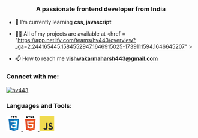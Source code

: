 <h3 align="center">A passionate frontend developer from India</h3>

- 🌱 I’m currently learning **css, javascript**

- 👨‍💻 All of my projects are available at <a><href = "https://app.netlify.com/teams/hv443/overview?_ga=2.244165445.1584552947.1646915025-1739111594.1646645207" ></a>

- 📫 How to reach me **vishwakarmaharsh443@gmail.com**

<h3 align="left">Connect with me:</h3>
<p align="left">
<a href="https://twitter.com/hv443" target="blank"><img align="center" src="https://raw.githubusercontent.com/rahuldkjain/github-profile-readme-generator/master/src/images/icons/Social/twitter.svg" alt="hv443" height="30" width="40" /></a>
</p>

<h3 align="left">Languages and Tools:</h3>
<p align="left"> <a href="https://www.w3schools.com/css/" target="_blank" rel="noreferrer"> <img src="https://raw.githubusercontent.com/devicons/devicon/master/icons/css3/css3-original-wordmark.svg" alt="css3" width="40" height="40"/> </a> <a href="https://www.w3.org/html/" target="_blank" rel="noreferrer"> <img src="https://raw.githubusercontent.com/devicons/devicon/master/icons/html5/html5-original-wordmark.svg" alt="html5" width="40" height="40"/> </a> <a href="https://developer.mozilla.org/en-US/docs/Web/JavaScript" target="_blank" rel="noreferrer"> <img src="https://raw.githubusercontent.com/devicons/devicon/master/icons/javascript/javascript-original.svg" alt="javascript" width="40" height="40"/> </a> </p>

